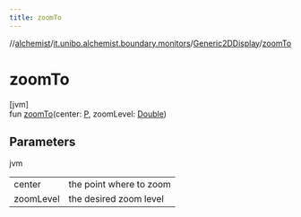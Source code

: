 ```yaml
---
title: zoomTo
---
```

//[alchemist](../../../index.html)/[it.unibo.alchemist.boundary.monitors](../index.html)/[Generic2DDisplay](index.html)/[zoomTo](zoom-to.html)



# zoomTo



[jvm]\
fun [zoomTo](zoom-to.html)(center: [P](../../it.unibo.alchemist.boundary.interfaces/-graphical2-d-output-monitor/index.html), zoomLevel: [Double](https://kotlinlang.org/api/latest/jvm/stdlib/kotlin/-double/index.html))



## Parameters


jvm

| | |
|---|---|
| center | the point where to zoom |
| zoomLevel | the desired zoom level |





